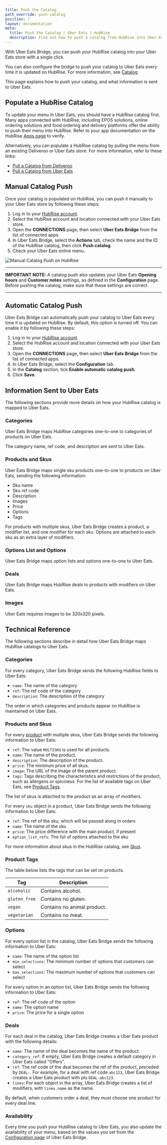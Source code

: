```yaml
---
title: Push the Catalog
path_override: push-catalog
position: 7
layout: documentation
meta:
  title: Push the Catalog | Uber Eats | HubRise
  description: Find out how to push a catalog from HubRise into Uber Eats, how items and options are encoded, and which features are supported.
---
```


With Uber Eats Bridge, you can push your HubRise catalog into your Uber Eats store with a single click.

You can also configure the bridge to push your catalog to Uber Eats every time it is updated on HubRise. For more information, see [Catalog](/apps/uber-eats/configuration#catalog).

This page explains how to push your catalog, and what information is sent to Uber Eats.

## Populate a HubRise Catalog

To update your menu in Uber Eats, you should have a HubRise catalog first. Many apps connected with HubRise, including EPOS solutions, online ordering solutions and food ordering and delivery platforms offer the ability to push their menu into HubRise. Refer to your app documentation on the HubRise [Apps page](/apps) to verify.

Alternatively, you can populate a HubRise catalog by pulling the menu from an existing Deliveroo or Uber Eats store. For more information, refer to these links:

- [Pull a Catalog from Deliveroo](/apps/deliveroo/pull-catalog)
- [Pull a Catalog from Uber Eats](/apps/uber-eats/pull-catalog)

## Manual Catalog Push

Once your catalog is populated on HubRise, you can push it manually to your Uber Eats store by following these steps:

1. Log in to your [HubRise account](https://manager.hubrise.com).
1. Select the HubRise account and location connected with your Uber Eats store.
1. Open the **CONNECTIONS** page, then select **Uber Eats Bridge** from the list of connected apps.
1. In Uber Eats Bridge, select the **Actions** tab, check the name and the ID of the HubRise catalog, then click **Push catalog**.
1. Check your Uber Eats online menu.

![Manual Catalog Push on HubRise](./images/025-2x-uber-eats-actions-page.png)

---

**IMPORTANT NOTE:** A catalog push also updates your Uber Eats **Opening hours** and **Customer notes** settings, as defined in the **Configuration** page. Before pushing the catalog, make sure that these settings are correct.

---

## Automatic Catalog Push

Uber Eats Bridge can automatically push your catalog to Uber Eats every time it is updated on HubRise. By default, this option is turned off. You can enable it by following these steps:

1. Log in to your [HubRise account](https://manager.hubrise.com).
1. Select the HubRise account and location connected with your Uber Eats store.
1. Open the **CONNECTIONS** page, then select **Uber Eats Bridge** from the list of connected apps.
1. In Uber Eats Bridge, select the **Configuration** tab.
1. In the **Catalog** section, tick **Enable automatic catalog push**.
1. Click **Save**.

## Information Sent to Uber Eats

The following sections provide more details on how your HubRise catalog is mapped to Uber Eats.

### Categories

Uber Eats Bridge maps HubRise categories one-to-one to categories of products on Uber Eats.

The category name, ref code, and description are sent to Uber Eats.

### Products and Skus

Uber Eats Bridge maps single sku products one-to-one to products on Uber Eats, sending the following information:

- Sku name
- Sku ref code
- Description
- Images
- Price
- Options
- Tags

For products with multiple skus, Uber Eats Bridge creates a product, a modifier list, and one modifier for each sku.
Options are attached to each sku as an extra layer of modifiers.

### Options List and Options

Uber Eats Bridge maps option lists and options one-to-one to Uber Eats.

### Deals

Uber Eats Bridge maps HubRise deals to products with modifiers on Uber Eats.

### Images

Uber Eats requires images to be 320x320 pixels.

## Technical Reference

The following sections describe in detail how Uber Eats Bridge maps HubRise catalogs to Uber Eats.

### Categories

For every category, Uber Eats Bridge sends the following HubRise fields to Uber Eats:

- `name`: The name of the category
- `ref`: The ref code of the category
- `description`: The description of the category

The order in which categories and products appear on HubRise is maintained on Uber Eats.

### Products and Skus

For every [product](/developers/api/catalog-management/#products) with multiple skus, Uber Eats Bridge sends the following information to Uber Eats:

- `ref`: The value `MULTISKU` is used for all products.
- `name`: The name of the product.
- `description`: The description of the product.
- `price`: The minimum price of all skus.
- `image`: The URL of the image of the parent product.
- `tags`: Tags describing the characteristics and restrictions of the product, such as allergens or spiciness. For the list of available tags on Uber Eats, see [Product Tags](#product-tags).

The list of skus is attached to the product as an array of modifiers.

For every `sku` object in a product, Uber Eats Bridge sends the following information to Uber Eats:

- `ref`: The ref of the sku, which will be passed along in orders
- `name`: The name of the sku
- `price`: The price difference with the main product, if present
- `option_list_refs`: The list of options attached to the sku

For more information about skus in the HubRise catalog, see [Skus](/developers/api/catalog-management/#skus).

### Product Tags

The table below lists the tags that can be set on products.

| Tag           | Description                 |
| ------------- | --------------------------- |
| `alcoholic`   | Contains alcohol.           |
| `gluten_free` | Contains no gluten.         |
| `vegan`       | Contains no animal product. |
| `vegetarian`  | Contains no meat.           |

### Options

For every option list in the catalog, Uber Eats Bridge sends the following information to Uber Eats:

- `name`: The name of the option list
- `min_selections`: The minimum number of options that customers can select
- `max_selections`: The maximum number of options that customers can select

For every option in an option list, Uber Eats Bridge sends the following information to Uber Eats:

- `ref`: The ref code of the option
- `name`: The option name
- `price`: The price for a single option

### Deals

For each deal in the catalog, Uber Eats Bridge creates a Uber Eats product with the following details:

- `name`: The name of the deal becomes the name of the product.
- `category_ref`: If empty, Uber Eats Bridge creates a default category in Uber Eats called "Offers".
- `ref`: The ref code of the deal becomes the ref of the product, preceded by `DEAL-`. For example, for a deal with ref code `abc123`, Uber Eats Bridge creates a Uber Eats product with plu `DEAL-abc123`.
- `lines`: For each object in the array, Uber Eats Bridge creates a list of modifiers, with `lines.name` as the name.

By default, when customers order a deal, they must choose one product for every deal line.

### Availability

Every time you push your HubRise catalog to Uber Eats, you also update the availability of your menu, based on the values you set from the [Configuration page](/apps/uber-eats/configuration/#opening-hours) of Uber Eats Bridge.
